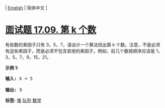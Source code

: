 | [English](README_EN.md) | 简体中文 |

# [面试题 17.09. 第 k 个数](https://leetcode-cn.com/problems/get-kth-magic-number-lcci)
<p>有些数的素因子只有 3，5，7，请设计一个算法找出第 k 个数。注意，不是必须有这些素因子，而是必须不包含其他的素因子。例如，前几个数按顺序应该是 1，3，5，7，9，15，21。</p>

<p><strong>示例 1:</strong></p>

<pre><strong>输入: </strong>k = 5

<strong>输出: </strong>9
</pre>

**标签:**  [堆](https://leetcode-cn.com/tag/heap) [队列](https://leetcode-cn.com/tag/queue) [数学](https://leetcode-cn.com/tag/math) 